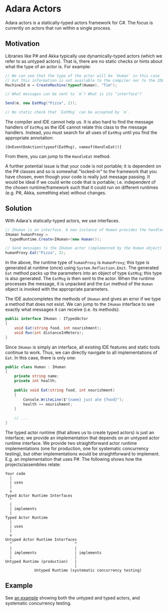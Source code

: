 # Adara Actors

Adara actors is a statically-typed actors framework for C#. The focus is currently on actors that run within a single process.

## Motivation

Libraries like P# and Akka typically use dynamically-typed actors (which we refer to as untyped actors). That is, there are no static checks or hints about what the type of an actor is. For example:

```c#
// We can see that the type of the actor will be `Human` in this case
// but this information is not available to the compiler nor to the IDE. 
MachineId m = CreateMachine(typeof(Human), "Tim");

// What messages can be sent to `m`? What is its "interface"?

Send(m, new EatMsg("Pizza", 2));

// No static check that `EatMsg` can be accepted by `m`.

```

The compiler and IDE cannot help us. It is also hard to find the message handlers of `EatMsg` as the IDE cannot relate this class to the message handlers. Instead, you must search for all uses of `EatMsg` until you find the appropriate annotation:

```
[OnEventDoAction(typeof(EatMsg), nameof(HandleEat))]
```

From there, you can jump to the `HandleEat` method.

A further potential issue is that your code is not portable; it is dependent on the P# classes and so is somewhat "locked-in" to the framework that you have chosen, even though your code is really just message passing. It would be ideal if we could write code that is portable; i.e. independent of the chosen runtime/framework such that it could run on different runtimes (e.g. P#, Akka, something else) without changes.

## Solution

With Adara's statically-typed actors, we use interfaces.

```c#
// IHuman is an interface. A new instance of Human provides the handlers and private state of the actor.
IHuman humanProxy = 
  typedRuntime.Create<IHuman>(new Human());

// Send messages to the IHuman actor (implemented by the Human object) by invoking methods.
humanProxy.Eat("Pizza", 2);

```

In the above, the runtime type of `humanProxy` is `HumanProxy`; this type is generated at runtime (once) using `System.Reflection.Emit`. The generated `Eat` method packs up the parameters into an object of type `EatMsg`; this type is also generated. The `EatMsg` is then sent to the actor. When the runtime processes the message, it is unpacked and the `Eat` method of the `Human` object is invoked with the appropriate parameters.

The IDE autocompletes the methods of `IHuman` and gives an error if we type a method that does not exist.
We can jump to the `IHuman` interface to see exactly what messages it can receive (i.e. its methods):

```c#
public interface IHuman : ITypedActor
{
    void Eat(string food, int nourishment);    
    void Run(int distanceInMeters);
}

```

Since `IHuman` is simply an interface, all existing IDE features and static tools continue to work. Thus, we can directly navigate to all implementations of `Eat`. In this case, there is only one:

```c#
public class Human : IHuman
{
    private string name;
    private int health;
    
    public void Eat(string food, int nourishment)
    {
        Console.WriteLine($"{name} just ate {food}");
        health += nourishment;
    }
    
    // ...
}
```

The typed actor runtime (that allows us to create typed actors) is just an interface; we provide an implementation that depends on an untyped actor runtime interface. We provide two straightforward actor runtime implementations (one for production, one for systematic concurrency testing), but other implementations would be straightforward to implement. E.g. an implementation that uses P#. The following shows how the projects/assemblies relate:

```
Your code
  |
  | uses
  |
  v
Typed Actor Runtime Interfaces
  ^
  |
  | implements
  |
Typed Actor Runtime
  |
  | uses
  |
  v
Untyped Actor Runtime Interfaces
  ^                            ^
  |                            | 
  | implements                 | implements
  |                            |
Untyped Runtime (production)   |
                               |
             Untyped Runtime (systematic concurrency testing)

```

## Example

See [an example](Example/Program.cs) showing both the untyped and typed actors, and systematic concurrency testing.

